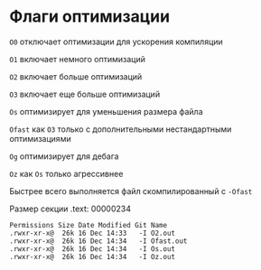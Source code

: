 # Флаги оптимизации

`O0` отключает оптимизации для ускорения компиляции

`O1` включает немного оптимизаций

`O2` включает больше оптимизаций

`O3` включает еще больше оптимизаций

`Os` оптимизирует для уменьшения размера файла

`Ofast` как `O3` только с дополнительными нестандартными оптимизациями

`Og` оптимизирует для дебага

`Oz` как `Os` только агрессивнее

Быстрее всего выполняется файл скомпилированный с `-Ofast`

Размер секции .text: 00000234

```
Permissions Size Date Modified Git Name
.rwxr-xr-x@  26k 16 Dec 14:33   -I O2.out
.rwxr-xr-x@  26k 16 Dec 14:34   -I Ofast.out
.rwxr-xr-x@  26k 16 Dec 14:34   -I Os.out
.rwxr-xr-x@  26k 16 Dec 14:34   -I Oz.out
```
